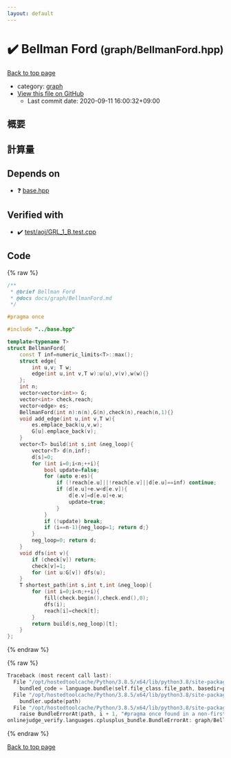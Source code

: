 ```yaml
---
layout: default
---
```


<!-- mathjax config similar to math.stackexchange -->
<script type="text/javascript" async
  src="https://cdnjs.cloudflare.com/ajax/libs/mathjax/2.7.5/MathJax.js?config=TeX-MML-AM_CHTML">
</script>
<script type="text/x-mathjax-config">
  MathJax.Hub.Config({
    TeX: { equationNumbers: { autoNumber: "AMS" }},
    tex2jax: {
      inlineMath: [ ['$','$'] ],
      processEscapes: true
    },
    "HTML-CSS": { matchFontHeight: false },
    displayAlign: "left",
    displayIndent: "2em"
  });
</script>

<script type="text/javascript" src="https://cdnjs.cloudflare.com/ajax/libs/jquery/3.4.1/jquery.min.js"></script>
<script src="https://cdn.jsdelivr.net/npm/jquery-balloon-js@1.1.2/jquery.balloon.min.js" integrity="sha256-ZEYs9VrgAeNuPvs15E39OsyOJaIkXEEt10fzxJ20+2I=" crossorigin="anonymous"></script>
<script type="text/javascript" src="../../assets/js/copy-button.js"></script>
<link rel="stylesheet" href="../../assets/css/copy-button.css" />


# :heavy_check_mark: Bellman Ford <small>(graph/BellmanFord.hpp)</small>

<a href="../../index.html">Back to top page</a>

* category: <a href="../../index.html#f8b0b924ebd7046dbfa85a856e4682c8">graph</a>
* <a href="{{ site.github.repository_url }}/blob/master/graph/BellmanFord.hpp">View this file on GitHub</a>
    - Last commit date: 2020-09-11 16:00:32+09:00




## 概要

## 計算量

## Depends on

* :question: <a href="../base.hpp.html">base.hpp</a>


## Verified with

* :heavy_check_mark: <a href="../../verify/test/aoj/GRL_1_B.test.cpp.html">test/aoj/GRL_1_B.test.cpp</a>


## Code

<a id="unbundled"></a>
{% raw %}
```cpp
/**
 * @brief Bellman Ford
 * @docs docs/graph/BellmanFord.md
 */

#pragma once

#include "../base.hpp"

template<typename T>
struct BellmanFord{
    const T inf=numeric_limits<T>::max();
    struct edge{
        int u,v; T w;
        edge(int u,int v,T w):u(u),v(v),w(w){}
    };
    int n;
    vector<vector<int>> G;
    vector<int> check,reach;
    vector<edge> es;
    BellmanFord(int n):n(n),G(n),check(n),reach(n,1){}
    void add_edge(int u,int v,T w){
        es.emplace_back(u,v,w);
        G[u].emplace_back(v);
    }
    vector<T> build(int s,int &neg_loop){
        vector<T> d(n,inf);
        d[s]=0;
        for (int i=0;i<n;++i){
            bool update=false;
            for (auto e:es){
                if (!reach[e.u]||!reach[e.v]||d[e.u]==inf) continue;
                if (d[e.u]+e.w<d[e.v]){
                    d[e.v]=d[e.u]+e.w;
                    update=true;
                }
            }
            if (!update) break;
            if (i==n-1){neg_loop=1; return d;}
        }
        neg_loop=0; return d;
    }
    void dfs(int v){
        if (check[v]) return;
        check[v]=1;
        for (int u:G[v]) dfs(u);
    }
    T shortest_path(int s,int t,int &neg_loop){
        for (int i=0;i<n;++i){
            fill(check.begin(),check.end(),0);
            dfs(i);
            reach[i]=check[t];
        }
        return build(s,neg_loop)[t];
    }
};
```
{% endraw %}

<a id="bundled"></a>
{% raw %}
```cpp
Traceback (most recent call last):
  File "/opt/hostedtoolcache/Python/3.8.5/x64/lib/python3.8/site-packages/onlinejudge_verify/docs.py", line 349, in write_contents
    bundled_code = language.bundle(self.file_class.file_path, basedir=pathlib.Path.cwd())
  File "/opt/hostedtoolcache/Python/3.8.5/x64/lib/python3.8/site-packages/onlinejudge_verify/languages/cplusplus.py", line 185, in bundle
    bundler.update(path)
  File "/opt/hostedtoolcache/Python/3.8.5/x64/lib/python3.8/site-packages/onlinejudge_verify/languages/cplusplus_bundle.py", line 310, in update
    raise BundleErrorAt(path, i + 1, "#pragma once found in a non-first line")
onlinejudge_verify.languages.cplusplus_bundle.BundleErrorAt: graph/BellmanFord.hpp: line 6: #pragma once found in a non-first line

```
{% endraw %}

<a href="../../index.html">Back to top page</a>

